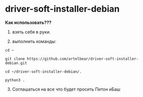 # driver-soft-installer-debian

__Как использовать???__

1. взять себя в руки.

2. выполнить команды:

```
cd ~

git clone https://github.com/artelbear/driver-soft-installer-debian.git

cd ~/driver-soft-installer-debian/.

python3 .
```

3. Соглашаться на все что будет просить Питон иБаш
